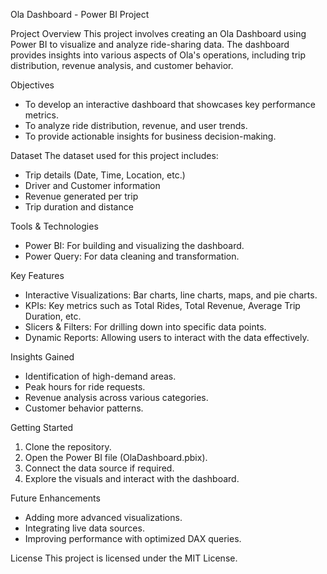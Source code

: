 Ola Dashboard - Power BI Project

Project Overview
This project involves creating an Ola Dashboard using Power BI to visualize and analyze ride-sharing data. The dashboard provides insights into various aspects of Ola's operations, including trip distribution, revenue analysis, and customer behavior.

Objectives
- To develop an interactive dashboard that showcases key performance metrics.
- To analyze ride distribution, revenue, and user trends.
- To provide actionable insights for business decision-making.

Dataset
The dataset used for this project includes:
- Trip details (Date, Time, Location, etc.)
- Driver and Customer information
- Revenue generated per trip
- Trip duration and distance

Tools & Technologies
- Power BI: For building and visualizing the dashboard.
- Power Query: For data cleaning and transformation.

Key Features
- Interactive Visualizations: Bar charts, line charts, maps, and pie charts.
- KPIs: Key metrics such as Total Rides, Total Revenue, Average Trip Duration, etc.
- Slicers & Filters: For drilling down into specific data points.
- Dynamic Reports: Allowing users to interact with the data effectively.

Insights Gained
- Identification of high-demand areas.
- Peak hours for ride requests.
- Revenue analysis across various categories.
- Customer behavior patterns.

Getting Started
1. Clone the repository.
2. Open the Power BI file (OlaDashboard.pbix).
3. Connect the data source if required.
4. Explore the visuals and interact with the dashboard.

Future Enhancements
- Adding more advanced visualizations.
- Integrating live data sources.
- Improving performance with optimized DAX queries.

License
This project is licensed under the MIT License.

